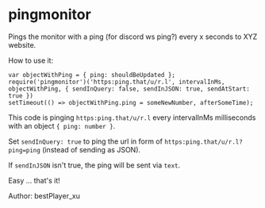 # pingmonitor
Pings the monitor with a ping (for discord ws ping?) every x seconds to XYZ website.

How to use it:
```
var objectWithPing = { ping: shouldBeUpdated };
require('pingmonitor')('https:ping.that/u/r.l', intervalInMs, objectWithPing, { sendInQuery: false, sendInJSON: true, sendAtStart: true })
setTimeout(() => objectWithPing.ping = someNewNumber, afterSomeTime);
```
This code is pinging `https:ping.that/u/r.l` every intervalInMs milliseconds with an object `{ ping: number }`.


Set `sendInQuery: true` to ping the url in form of `https:ping.that/u/r.l?ping=ping` (instead of sending as JSON).

If `sendInJSON` isn't true, the ping will be sent via `text`.


Easy ... that's it!



Author: bestPlayer_xu
